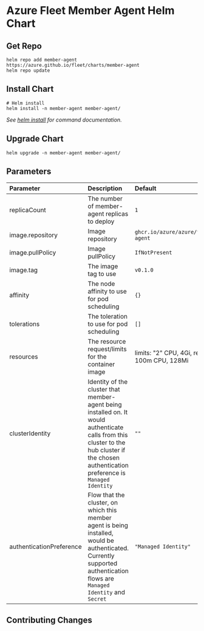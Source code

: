 # Azure Fleet Member Agent Helm Chart

## Get Repo

```console
helm repo add member-agent https://azure.github.io/fleet/charts/member-agent
helm repo update
```

## Install Chart

```console
# Helm install
helm install -n member-agent member-agent/
```

_See [helm install](https://helm.sh/docs/helm/helm_install/) for command documentation._

## Upgrade Chart

```console
helm upgrade -n member-agent member-agent/
```

## Parameters

| Parameter                | Description                                                                                                                                                                                  | Default                                         |
|:-------------------------|:---------------------------------------------------------------------------------------------------------------------------------------------------------------------------------------------|:------------------------------------------------|
| replicaCount             | The number of member-agent replicas to deploy                                                                                                                                                | `1`                                             |
| image.repository         | Image repository                                                                                                                                                                             | `ghcr.io/azure/azure/fleet/member-agent`        |
| image.pullPolicy         | Image pullPolicy                                                                                                                                                                             | `IfNotPresent`                                  |
| image.tag                | The image tag to use                                                                                                                                                                         | `v0.1.0`                                        |
| affinity                 | The node affinity to use for pod scheduling                                                                                                                                                  | `{}`                                            |
| tolerations              | The toleration to use for pod scheduling                                                                                                                                                     | `[]`                                            |
| resources                | The resource request/limits for the container image                                                                                                                                          | limits: "2" CPU, 4Gi, requests: 100m CPU, 128Mi |
| clusterIdentity          | Identity of the cluster that member-agent being installed on. It would authenticate calls from this cluster to the hub cluster if the chosen authentication preference is `Managed Identity` | `""`                                            |
| authenticationPreference | Flow that the cluster, on which this member agent is being installed, would be authenticated. Currently supported authentication flows are `Managed Identity` and `Secret`                   | `"Managed Identity"`                            |

## Contributing Changes
